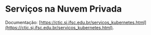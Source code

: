 # Serviços na Nuvem Privada

Documentação: [https://ctic.sj.ifsc.edu.br/servicos_kubernetes.html](https://ctic.sj.ifsc.edu.br/servicos_kubernetes.html).
